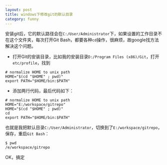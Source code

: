 ```yaml
---
layout: post
title: windows下修改git的默认目录
category: funny
---
```


安装git后，它的默认路径会在`C:/User/Administrator`下，如果设置的工作目录不在这个文件夹，每次打开Git Bash，都要各种`cd`操作，很麻烦，故google找方法解决这个问题。  

 - 打开Git的安装目录，比如我的安装目录`D:/Program Files (x86)/Git`，打开`etc/profile`，找到  

 ~~~~  
# normalize HOME to unix path
HOME="$(cd "$HOME" ; pwd)"
export PATH="$HOME/bin:$PATH"
 ~~~~  

 - 添加两行代码，最后代码如下：  

 ~~~~  
# normalize HOME to unix path
HOME="E:/workspace/gitrepo"
HOME="$(cd "$HOME" ; pwd)"
cd
export PATH="$HOME/bin:$PATH"
 ~~~~  

 也就是我把默认目录`C:/User/Administrator`，切换到了`E:/workspace/gitrepo`，保存，重启`Git Bash`：  

 ~~~~  
$ pwd
/e/workspace/gitrepo
 ~~~~  

 OK，搞定
 